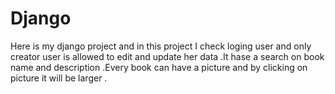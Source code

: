 # Django
Here is my django project and in this project  I check loging user and only creator user is allowed to edit and update her data .It hase a search on book name and description .Every book can have a picture and by clicking on picture it will be larger .
